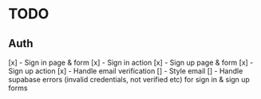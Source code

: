 # TODO

## Auth

[x] - Sign in page & form
[x] - Sign in action
[x] - Sign up page & form
[x] - Sign up action
[x] - Handle email verification
[] - Style email
[] - Handle supabase errors (invalid credentials, not verified etc) for sign in & sign up forms
